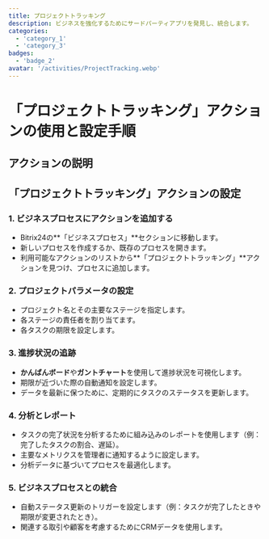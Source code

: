 ```yaml
---
title: プロジェクトトラッキング
description: ビジネスを強化するためにサードパーティアプリを発見し、統合します。
categories: 
  - 'category_1'
  - 'category_3'
badges: 
  - 'badge_2'
avatar: '/activities/ProjectTracking.webp'
---
```

# 「プロジェクトトラッキング」アクションの使用と設定手順

## アクションの説明

## **「プロジェクトトラッキング」アクションの設定**

### 1. ビジネスプロセスにアクションを追加する
- Bitrix24の**「ビジネスプロセス」**セクションに移動します。
- 新しいプロセスを作成するか、既存のプロセスを開きます。
- 利用可能なアクションのリストから**「プロジェクトトラッキング」**アクションを見つけ、プロセスに追加します。

### 2. プロジェクトパラメータの設定
- プロジェクト名とその主要なステージを指定します。
- 各ステージの責任者を割り当てます。
- 各タスクの期限を設定します。

### 3. 進捗状況の追跡
- **かんばんボード**や**ガントチャート**を使用して進捗状況を可視化します。
- 期限が近づいた際の自動通知を設定します。
- データを最新に保つために、定期的にタスクのステータスを更新します。

### 4. 分析とレポート
- タスクの完了状況を分析するために組み込みのレポートを使用します（例：完了したタスクの割合、遅延）。
- 主要なメトリクスを管理者に通知するように設定します。
- 分析データに基づいてプロセスを最適化します。

### 5. ビジネスプロセスとの統合
- 自動ステータス更新のトリガーを設定します（例：タスクが完了したときや期限が変更されたとき）。
- 関連する取引や顧客を考慮するためにCRMデータを使用します。
